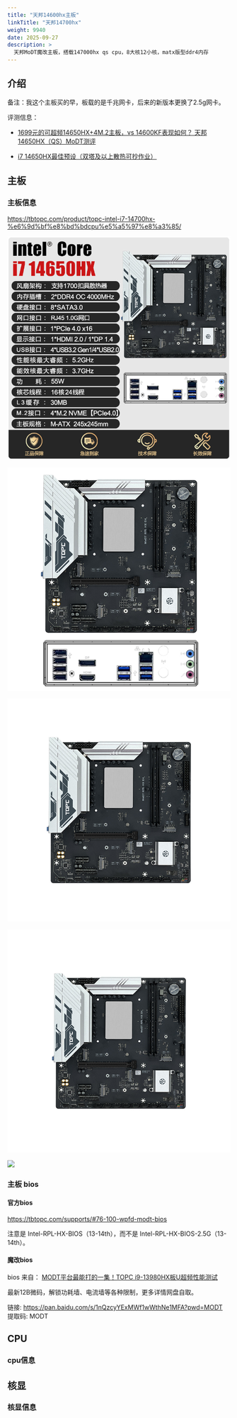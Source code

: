 ```yaml
---
title: "天邦14600hx主板"
linkTitle: "天邦14700hx"
weight: 9940
date: 2025-09-27
description: >
  天邦MoDT魔改主板，搭载147000hx qs cpu，8大核12小核，matx版型ddr4内存 
---
```


## 介绍

备注：我这个主板买的早，板载的是千兆网卡，后来的新版本更换了2.5g网卡。

评测信息：

- [1699元的可超频14650HX+4M.2主板，vs 14600KF表现如何？ 天邦14650HX（QS）MoDT测评](https://www.bilibili.com/video/BV181koYoEhV/)

- [i7 14650HX最佳预设（双塔及以上散热可抄作业）](https://www.bilibili.com/video/BV1X2oQYQEZd/)

## 主板

### 主板信息

https://tbtopc.com/product/topc-intel-i7-14700hx-%e6%9d%bf%e8%bd%bdcpu%e5%a5%97%e8%a3%85/

![](images/2025021311320712_72651.jpg)



![](images/2.jpg)

![](images/1.jpg)

![](images/20250213114016.jpg)

![](images/details.avif)

### 主板 bios

#### 官方bios

https://tbtopc.com/supports/#76-100-wpfd-modt-bios

注意是 Intel-RPL-HX-BIOS（13-14th），而不是 Intel-RPL-HX-BIOS-2.5G（13-14th）。

#### 魔改bios

bios 来自： [MODT平台最能打的一集！TOPC i9-13980HX板U超频性能测试](https://www.bilibili.com/video/BV1AnSoY8EhH/)

最新12B微码，解锁功耗墙、电流墙等各种限制，更多详情网盘自取。

链接: https://pan.baidu.com/s/1nQzcyYExMWf1wWthNe1MFA?pwd=MODT 提取码: MODT



## CPU

### cpu信息

## 核显

### 核显信息


